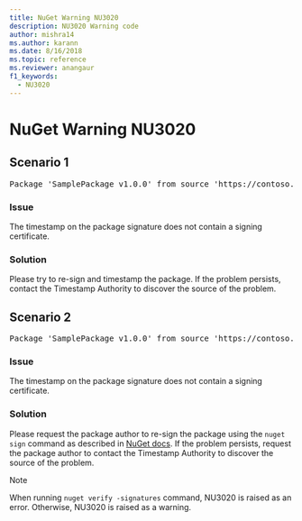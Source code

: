 ```yaml
---
title: NuGet Warning NU3020
description: NU3020 Warning code
author: mishra14
ms.author: karann
ms.date: 8/16/2018
ms.topic: reference
ms.reviewer: anangaur
f1_keywords: 
  - NU3020
---
```


# NuGet Warning NU3020

## Scenario 1

<pre>Package 'SamplePackage v1.0.0' from source 'https://contoso.com/index.json': The timestamp does not have a signing certificate.</pre>

### Issue

The timestamp on the package signature does not contain a signing certificate.


### Solution

Please try to re-sign and timestamp the package. If the problem persists, contact the Timestamp Authority to discover the source of the problem.



## Scenario 2

<pre>Package 'SamplePackage v1.0.0' from source 'https://contoso.com/index.json': The primary signature's timestamp does not have a signing certificate.</pre>

### Issue

The timestamp on the package signature does not contain a signing certificate.


### Solution

Please request the package author to re-sign the package using the `nuget sign` command as described in [NuGet docs](https://docs.microsoft.com/en-us/nuget/create-packages/sign-a-package). If the problem persists, request the package author to contact the Timestamp Authority to discover the source of the problem.


> [!Note]
> When running `nuget verify -signatures` command, NU3020 is raised as an error. Otherwise, NU3020 is raised as a warning.